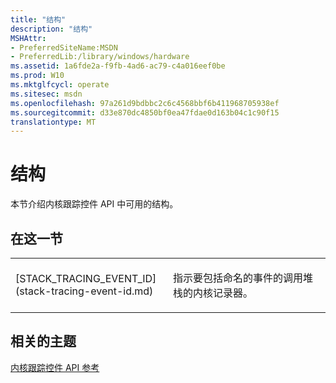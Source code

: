 ```yaml
---
title: "结构"
description: "结构"
MSHAttr:
- PreferredSiteName:MSDN
- PreferredLib:/library/windows/hardware
ms.assetid: 1a6fde2a-f9fb-4ad6-ac79-c4a016eef0be
ms.prod: W10
ms.mktglfcycl: operate
ms.sitesec: msdn
ms.openlocfilehash: 97a261d9bdbbc2c6c4568bbf6b411968705938ef
ms.sourcegitcommit: d33e870dc4850bf0ea47fdae0d163b04c1c90f15
translationtype: MT
---
```

# <a name="structures"></a>结构


本节介绍内核跟踪控件 API 中可用的结构。

## <a name="in-this-section"></a>在这一节


<table>
<colgroup>
<col width="50%" />
<col width="50%" />
</colgroup>
<tbody>
<tr class="odd">
<td><p>[STACK_TRACING_EVENT_ID](stack-tracing-event-id.md)</p></td>
<td><p>指示要包括命名的事件的调用堆栈的内核记录器。</p></td>
</tr>
</tbody>
</table>

 

## <a name="related-topics"></a>相关的主题


[内核跟踪控件 API 参考](kernel-trace-control-api-reference.md)

 

 







